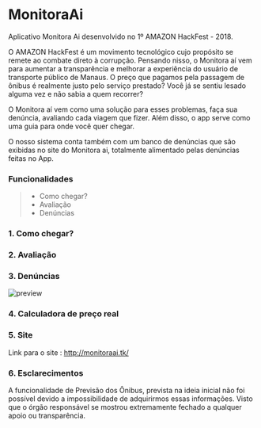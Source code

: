 # MonitoraAi
Aplicativo Monitora Ai desenvolvido no 1º AMAZON HackFest - 2018.


O AMAZON HackFest é um movimento tecnológico cujo propósito se remete ao combate direto à corrupção. Pensando nisso, o Monitora aí vem para aumentar a transparência e melhorar a experiência do usuário de transporte público de Manaus. O preço que pagamos pela passagem de ônibus é realmente justo pelo serviço prestado? Você já se sentiu lesado alguma vez e não sabia a quem recorrer?

O Monitora aí vem como uma solução para esses problemas, faça sua denúncia, avaliando cada viagem que fizer. Além disso, o app serve como uma guia para onde você quer chegar. 

O nosso sistema conta também com um banco de denúncias que são exibidas no site do Monitora ai, totalmente alimentado pelas denúncias feitas no App.

### Funcionalidades ###
  > - Como chegar?
  > - Avaliação
  > - Denúncias
 
### 1. Como chegar? ###

### 2. Avaliação ###

### 3. Denúncias ###

![preview](https://github.com/manogray/MonitoraAi/blob/master/Design/denuncia%5B2%5D.gif "css") 

### 4. Calculadora de preço real ###

### 5. Site ###

Link para o site : http://monitoraai.tk/

### 6. Esclarecimentos ###

A funcionalidade de Previsão dos Ônibus, prevista na ideia inicial não foi possível devido a impossibilidade de adquirirmos essas informações. Visto que o órgão responsável se mostrou extremamente fechado a qualquer apoio ou transparência. 
